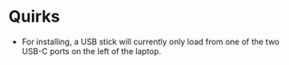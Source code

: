 # Quirks

- For installing, a USB stick will currently only load from one of the two USB-C ports on the left of the laptop.
